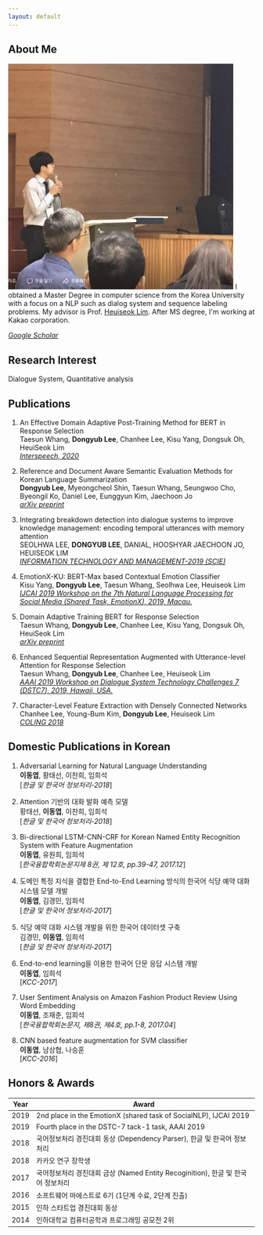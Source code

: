 ```yaml
---
layout: default
---
```


## About Me

<img class="profile-picture" src="profile.jpg">
I obtained a Master Degree in computer science from the Korea University with a focus on a NLP such as dialog system and sequence labeling problems. My advisor is Prof. <a href="https://scholar.google.co.kr/citations?user=HMTkz7oAAAAJ&amp;hl=ko&amp;oi=ao">Heuiseok Lim</a>. After MS degree, I'm working at Kakao corporation.

 <!-- This is a jekyll based resume template. You can find the full source code on [GitHub] --> 
 <!-- (https://github.com/bk2dcradle/researcher) -->
[*Google Scholar*](https://scholar.google.com/citations?user=Pz8yVqYAAAAJ&hl=en)


## Research Interest

Dialogue System, Quantitative analysis

## Publications
1. An Effective Domain Adaptive Post-Training Method for BERT in Response Selection<br>
Taesun Whang, **Dongyub Lee**, Chanhee Lee, Kisu Yang, Dongsuk Oh, HeuiSeok Lim<br>
[*Interspeech, 2020*](https://arxiv.org/pdf/1908.04812.pdf)

2. Reference and Document Aware Semantic Evaluation Methods for Korean Language Summarization<br>
**Dongyub Lee**, Myeongcheol Shin, Taesun Whang, Seungwoo Cho, Byeongil Ko, Daniel Lee, Eunggyun Kim, Jaechoon Jo<br>
[*arXiv preprint*](https://arxiv.org/abs/2005.03510)


3. Integrating breakdown detection into dialogue systems to improve knowledge management: encoding temporal utterances with memory attention<br>
SEOLHWA LEE, **DONGYUB LEE**, DANIAL, HOOSHYAR JAECHOON JO, HEUISEOK LIM <br>
[*INFORMATION TECHNOLOGY AND MANAGEMENT-2019 (SCIE)*](https://link.springer.com/article/10.1007/s10799-019-00308-x)

4. EmotionX-KU: BERT-Max based Contextual Emotion Classifier<br>
Kisu Yang, **Dongyub Lee**, Taesun Whang, Seolhwa Lee, Heuiseok Lim<br>
[*IJCAI 2019 Workshop on the 7th Natural Language Processing for Social Media (Shared Task, EmotionX), 2019, Macau.*](https://arxiv.org/pdf/1906.11565.pdf) 

5. Domain Adaptive Training BERT for Response Selection<br>
Taesun Whang, **Dongyub Lee**, Chanhee Lee, Kisu Yang, Dongsuk Oh, HeuiSeok Lim<br>
[*arXiv preprint*](https://arxiv.org/pdf/1908.04812.pdf)

6. Enhanced Sequential Representation Augmented with Utterance-level Attention for Response Selection<br>
Taesun Whang, **Dongyub Lee**, Chanhee Lee, Heuiseok Lim<br>
[*AAAI 2019 Workshop on Dialogue System Technology Challenges 7 (DSTC7), 2019, Hawaii, USA.*](http://workshop.colips.org/dstc7/papers/15.pdf)

7. Character-Level Feature Extraction with Densely Connected Networks<br>
Chanhee Lee, Young-Bum Kim, **Dongyub Lee**, Heuiseok Lim<br>
[*COLING 2018*](https://www.semanticscholar.org/paper/Character-Level-Feature-Extraction-with-Densely-Lee-Kim/2cf7fb912fb61066668cb6088f45ffbb16e2df03)

## Domestic Publications in Korean
1. Adversarial Learning for Natural Language Understanding<br>
**이동엽**, 황태선, 이찬희, 임희석<br>
[*한글 및 한국어 정보처리-2018*]

2. Attention 기반의 대화 발화 예측 모델<br>
황태선, **이동엽**, 이찬희, 임희석<br>
[*한글 및 한국어 정보처리-2018*] 

3. Bi-directional LSTM-CNN-CRF for Korean Named Entity Recognition System with Feature Augmentation<br>
**이동엽**, 유원희, 임희석<br>
[*한국융합학회논문지제 8권, 제 12호, pp.39-47, 2017.12*]

4. 도메인 특정 지식을 결합한 End-to-End Learning 방식의 한국어 식당 예약 대화 시스템 모델 개발<br>
**이동엽**, 김경민, 임희석<br>
[*한글 및 한국어 정보처리-2017*]

5. 식당 예약 대화 시스템 개발을 위한 한국어 데이터셋 구축<br>
김경민, **이동엽**, 임희석<br>
[*한글 및 한국어 정보처리-2017*]

6. End-to-end learning을 이용한 한국어 단문 응답 시스템 개발 <br>
**이동엽**, 임희석<br>
[*KCC-2017*]

7. User Sentiment Analysis on Amazon Fashion Product Review Using Word Embedding<br>
**이동엽**, 조재춘, 임희석<br>
[*한국융합학회논문지, 제8권, 제4호, pp.1-8, 2017.04*]

8. CNN based feature augmentation for SVM classifier<br>
**이동엽**, 남상협, 나승훈<br>
[*KCC-2016*]

## Honors & Awards

Year | Award
:-----:|-------
2019 | 2nd place in the EmotionX (shared task of SocialNLP), IJCAI 2019   
2019 | Fourth place in the DSTC-7 tack-1 task, AAAI 2019
2018 | 국어정보처리 경진대회 동상 (Dependency Parser), 한글 및 한국어 정보처리
2018 | 카카오 연구 장학생
2017 | 국어정보처리 경진대회 금상 (Named Entity Recoginition), 한글 및 한국어 정보처리 
2016 | 소프트웨어 마에스트로 6기 (1단계 수료, 2단계 진출)
2015 | 인하 스타트업 경진대회 동상
2014 | 인하대학교 컴퓨터공학과 프로그래밍 공모전 2위



 <!-- This is a [link](http://google.com). Something *italics* and something **bold**.-->
 <!-- Here is a horizontal rule --- -->
 <!-- Here is a blockquote> To a great mind, nothing is little -->
